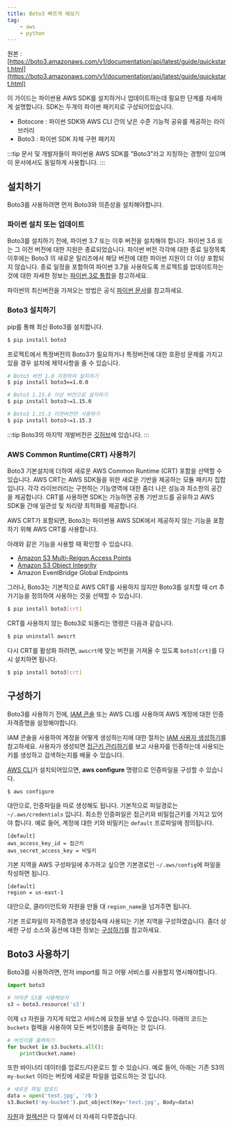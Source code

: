 ```yaml
---
title: Boto3 빠르게 해보기
tag:
    - aws
    - python
---
```


원본 : [https://boto3.amazonaws.com/v1/documentation/api/latest/guide/quickstart.html](https://boto3.amazonaws.com/v1/documentation/api/latest/guide/quickstart.html)

이 가이드는 파이썬용 AWS SDK를 설치하거나 업데이트하는데 필요한 단계를 자세하게 설명합니다.
SDK는 두개의 파이썬 패키지로 구성되어있습니다.

* Botocore : 파이썬 SDK와 AWS CLI 간의 낮은 수준 기능적 공유를 제공하는 라이브러리
* Boto3 : 파이썬 SDK 자체 구현 패키지

:::tip
문서 및 개발자들이 파이썬용 AWS SDK를 "Boto3"라고 지칭하는 경향이 있으며 이 문서에서도 동일하게 사용합니다.
:::

## 설치하기

Boto3를 사용하려면 먼저 Boto3와 의존성을 설치해야합니다.

### 파이썬 설치 또는 업데이트

Boto3를 설치하기 전에, 파이썬 3.7 또는 이후 버전을 설치해야 합니다. 파이썬 3.6 또는 그 이전 버전에 대한 지원은 종료되었습니다. 파이썬 버전 각각에 대한 종료 일정목록 이후에는 Boto3 의 새로운 릴리즈에서 해당 버전에 대한 파이썬 지원이 더 이상 포함되지 않습니다. 종료 일정을 포함하여 파이썬 3.7을 사용하도록 프로젝트를 업데이트하는 것에 대한 자세한 정보는 [파이썬 3로 통합](https://boto3.amazonaws.com/v1/documentation/api/latest/guide/migrationpy3.html#guide-migration-py3)을 참고하세요.

파이썬의 최신버전을 가져오는 방법은 공식 [파이썬 문서](https://www.python.org/downloads/)를 참고하세요.

### Boto3 설치하기

pip를 통해 최신 Boto3를 설치합니다.

```bash
$ pip install boto3
```

프로젝트에서 특정버전의 Boto3가 필요하거나 특정버전에 대한 호환성 문제를 가지고 있을 경우 설치에 제약사항을 줄 수 있습니다.

```bash
# Boto3 버전 1.0 지정하여 설치하기
$ pip install boto3==1.0.0

# Boto3 1.15.0 이상 버전으로 설치하기
$ pip install boto3>=1.15.0

# Boto3 1.15.3 이전버전만 사용하기
$ pip install boto3<=1.15.3
```

:::tip
Boto3의 마지막 개발버전은 [깃허브](https://github.com/boto/boto3)에 있습니다.
:::

### AWS Common Runtime(CRT) 사용하기

Boto3 기본설치에 더하여 새로운 AWS Common Runtime (CRT) 포함을 선택할 수 있습니다.
AWS CRT는 AWS SDK들을 위한 새로운 기반을 제공하는 모듈 패키지 집합입니다.
각각 라이브러리는 구현하는 기능영역에 대한 좀더 나은 성능과 최소한의 공간을 제공합니다.
CRT를 사용하면 SDK는 가능하면 공통 기반코드를 공유하고 AWS SDK들 간에 일관성 및 처리량 최적화를 제공합니다.

AWS CRT가 포함되면, Boto3는 파이썬용 AWS SDK에서 제공하지 않는 기능을 포함하기 위해 AWS CRT를 사용합니다.

아래와 같은 기능을 사용할 때 확인할 수 있습니다.

* [Amazon S3 Multi-Reigon Access Points](https://docs.aws.amazon.com/AmazonS3/latest/userguide/MultiRegionAccessPoints.html)
* [Amazon S3 Object Integrity](https://docs.aws.amazon.com/AmazonS3/latest/userguide/checking-object-integrity.html)
* Amazon EventBridge Global Endpoints

그러나, Boto3는 기본적으로 AWS CRT를 사용하지 않지만 Boto3를 설치할 때 crt 추가기능을 정의하여 사용하는 것을 선택할 수 있습니다.

```bash
$ pip install boto3[crt]
```

CRT를 사용하지 않는 Boto3로 되돌리는 명령은 다음과 같습니다.

```bash
$ pip uninstall awscrt
```

다시 CRT를 활성화 하려면, `awscrt`에 맞는 버전을 가져올 수 있도록 `boto3[crt]`를 다시 설치하면 됩니다.

```bash
$ pip install boto3[crt]
```

## 구성하기

Boto3를 사용하기 전에, [IAM 콘솔](https://console.aws.amazon.com/iam/home) 또는 AWS CLI를 사용하여 AWS 계정에 대한 인증자격증명을 설정해야합니다.

IAM 콘솔을 사용하여 계정을 어떻게 생성하는지에 대한 절차는 [IAM 사용자 생성하기](https://docs.aws.amazon.com/IAM/latest/UserGuide/id_users_create.html#id_users_create_console)를 참고하세요.
사용자가 생성되면 [접근키 관리하기](https://docs.aws.amazon.com/IAM/latest/UserGuide/id_credentials_access-keys.html#Using_CreateAccessKey)를 보고 사용자를 인증하는데 사용되는 키를 생성하고 검색하는지를 배울 수 있습니다.

[AWS CLI](http://aws.amazon.com/cli/)가 설치되어있으면, **aws configure** 명령으로 인증파일을 구성할 수 있습니다.

```bash
$ aws configure
```

대안으로, 인증파일을 따로 생성해도 됩니다.
기본적으로 파일경로는 `~/.aws/credentials` 입니다.
최소한 인증파일은 접근키와 비밀접근키를 가지고 있어야 합니다.
예로 들어, 계정에 대한 키와 비밀키는 `default` 프로파일에 정의됩니다.

```
[default]
aws_access_key_id = 접근키
aws_secret_access_key = 비밀키
```

기본 지역을 AWS 구성파일에 추가하고 싶으면 기본경로인 `~/.aws/config`에 파일을 작성하면 됩니다.

```
[default]
region = us-east-1
```

대안으로, 클라이언트와 자원을 만들 대 `region_name`을 넘겨주면 됩니다.

기본 프로파일의 자격증명과 생성접속때 사용되는 기본 지역을 구성하였습니다.
좀더 상세한 구성 소스와 옵션에 대한 정보는 [구성하기](https://boto3.amazonaws.com/v1/documentation/api/latest/guide/configuration.html#guide-configuration)를 참고하세요.

## Boto3 사용하기

Boto3를 사용하려면, 먼저 import를 하고 어떻 서비스를 사용할지 명시해야합니다.

```python
import boto3

# 아마존 S3를 사용해보자
s3 = boto3.resource('s3')
```

이제 `s3` 자원을 가지게 되었고 서비스에 요청을 보낼 수 있습니다.
아래의 코드는 `buckets` 컬렉을 사용하여 모든 버킷이름을 출력하는 것 입니다.

```python
# 버킷이름 출력하기
for bucket in s3.buckets.all():
    print(bucket.name)
```

또한 바이너리 데이터를 업로드/다운로드 할 수 있습니다.
예로 들어, 아래는 기존 S3의 `my-bucket` 이라는 버킷에 새로운 파일을 업로드하는 것 입니다.

```python
# 새로운 파일 업로드
data = open('test.jpg', 'rb')
s3.Bucket('my-bucket').put_object(Key='test.jpg', Body=data)
```

[자원](https://boto3.amazonaws.com/v1/documentation/api/latest/guide/resources.html#guide-resources)과 [컬렉션](https://boto3.amazonaws.com/v1/documentation/api/latest/guide/collections.html#guide-collections)은 다 절에서 더 자세히 다루겠습니다.